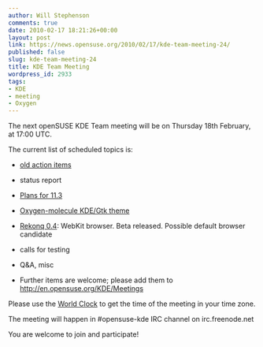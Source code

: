 ```yaml
---
author: Will Stephenson
comments: true
date: 2010-02-17 18:21:26+00:00
layout: post
link: https://news.opensuse.org/2010/02/17/kde-team-meeting-24/
published: false
slug: kde-team-meeting-24
title: KDE Team Meeting
wordpress_id: 2933
tags:
- KDE
- meeting
- Oxygen
---
```


The next openSUSE KDE Team meeting will be on Thursday 18th February, at 17:00 UTC.

The current list of scheduled topics is:



	
  * [old action items ](http://en.opensuse.org/KDE/Meetings/20100204)

	
  * status report

	
  * [Plans for 11.3](http://rekonq.sourceforge.net)

	
  * [Oxygen-molecule KDE/Gtk theme](http://www.kde-look.org/content/show.php?content=103741)

	
  * [Rekonq 0.4](http://rekonq.sourceforge.net/): WebKit browser. Beta released. Possible default browser candidate

	
  * calls for testing

	
  * Q&A, misc



	
  * Further items are welcome; please add them to [http://en.opensuse.org/KDE/Meetings ](http://en.opensuse.org/KDE/Meetings)


Please use the [World Clock](http://www.timeanddate.com/worldclock/fixedtime.html?day=18&amp;month=2&amp;year=2010&amp;hour=17&amp;min=0&amp;sec=0&amp;p1=0) to get the time of the meeting in your time zone.

The meeting will happen in #opensuse-kde IRC channel on irc.freenode.net

You are welcome to join and participate!
